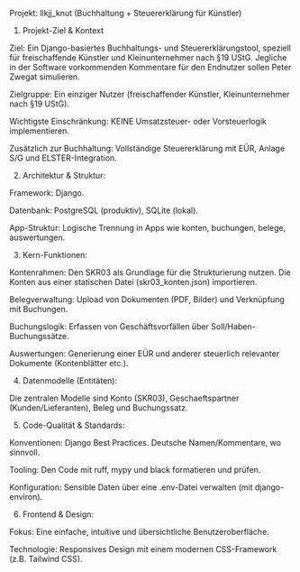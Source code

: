 Projekt: llkjj_knut (Buchhaltung + Steuererklärung für Künstler)

1. Projekt-Ziel & Kontext

Ziel: Ein Django-basiertes Buchhaltungs- und Steuererklärungstool, speziell für freischaffende Künstler und Kleinunternehmer nach §19 UStG. Jegliche in der Software vorkommenden Kommentare für den Endnutzer sollen Peter Zwegat simulieren.

Zielgruppe: Ein einziger Nutzer (freischaffender Künstler, Kleinunternehmer nach §19 UStG).

Wichtigste Einschränkung: KEINE Umsatzsteuer- oder Vorsteuerlogik implementieren.

Zusätzlich zur Buchhaltung: Vollständige Steuererklärung mit EÜR, Anlage S/G und ELSTER-Integration. 

2. Architektur & Struktur:

Framework: Django.

Datenbank: PostgreSQL (produktiv), SQLite (lokal).

App-Struktur: Logische Trennung in Apps wie konten, buchungen, belege, auswertungen.

3. Kern-Funktionen:

Kontenrahmen: Den SKR03 als Grundlage für die Strukturierung nutzen. Die Konten aus einer statischen Datei (skr03_konten.json) importieren.

Belegverwaltung: Upload von Dokumenten (PDF, Bilder) und Verknüpfung mit Buchungen.

Buchungslogik: Erfassen von Geschäftsvorfällen über Soll/Haben-Buchungssätze.

Auswertungen: Generierung einer EÜR und anderer steuerlich relevanter Dokumente (Kontenblätter etc.).

4. Datenmodelle (Entitäten):

Die zentralen Modelle sind Konto (SKR03), Geschaeftspartner (Kunden/Lieferanten), Beleg und Buchungssatz.

5. Code-Qualität & Standards:

Konventionen: Django Best Practices. Deutsche Namen/Kommentare, wo sinnvoll.

Tooling: Den Code mit ruff, mypy und black formatieren und prüfen.

Konfiguration: Sensible Daten über eine .env-Datei verwalten (mit django-environ).

6. Frontend & Design:

Fokus: Eine einfache, intuitive und übersichtliche Benutzeroberfläche.

Technologie: Responsives Design mit einem modernen CSS-Framework (z.B. Tailwind CSS).

